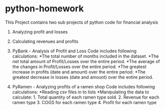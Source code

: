 # python-homework
This Project contains two sub projects of python code for financial analysis
1. Analyzing profit and losses
2. Calculating revenues and profits

  1. PyBank - Analysis of Profit and Loss
       Code includes following calculations:
          *The total number of months included in the dataset.
          *The net total amount of Profit/Losses over the entire period.
          *The average of the changes in Profit/Losses over the entire period.
          *The greatest increase in profits (date and amount) over the entire period.
          *The greatest decrease in losses (date and amount) over the entire period.


  2. PyRamen - Analyzing profits of a ramen shop
        Code includes following calculations:
          *Reading csv files in to lists
          *Manipulating the data to calculate:
              1. Total quantity of each ramen type sold.
              2. Revenue for each ramen type
              3. COGS for each ramen type
              4. Profit for each ramen type
